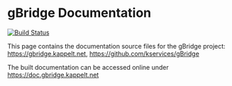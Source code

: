 # gBridge Documentation

[![Build Status](https://travis-ci.org/kservices/gBridge-doc.svg?branch=master)](https://travis-ci.org/kservices/gBridge-doc)

This page contains the documentation source files for the gBridge project: https://gbridge.kappelt.net, https://github.com/kservices/gBridge

The built documentation can be accessed online under https://doc.gbridge.kappelt.net
